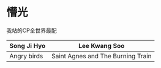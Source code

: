 # 懵光
我站的CP全世界最配



Song Ji Hyo | Lee Kwang Soo
---|---
Angry birds | Saint Agnes and The Burning Train



